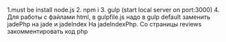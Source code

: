 1.must be install node.js
2. npm i
3. gulp (start local server on port:3000)
4. Для работы с файлами html, в gulpfile.js надо в gulp default заменить jadePhp на jade и jadeIndex На jadeIndexPhp. Со страницы reviews закомментировать код php